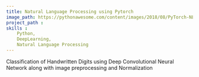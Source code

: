 ```yaml
---
title: Natural Language Processing using Pytorch 
image_path: https://pythonawesome.com/content/images/2018/08/PyTorch-NLP.jpg
project_path : 
skills : 
    Python,
    DeepLearning,
    Natural Language Processing
---
```

Classification of Handwritten Digits using Deep Convolutional Neural Network along with image preprocessing and Normalization



